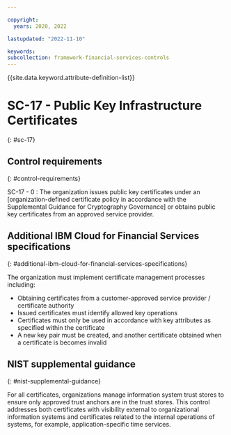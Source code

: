 ```yaml
---

copyright:
  years: 2020, 2022

lastupdated: "2022-11-10"

keywords: 
subcollection: framework-financial-services-controls
---
```


{{site.data.keyword.attribute-definition-list}}

               
# SC-17 - Public Key Infrastructure Certificates
{: #sc-17}

## Control requirements
{: #control-requirements}

SC-17 - 0
    : The organization issues public key certificates under an [organization-defined certificate policy in accordance with the Supplemental Guidance for Cryptography Governance] or obtains public key certificates from an approved service provider.

## Additional IBM Cloud for Financial Services specifications
{: #additional-ibm-cloud-for-financial-services-specifications}

The organization must implement certificate management processes including:
- Obtaining certificates from a customer-approved service provider / certificate authority
- Issued certificates must identify allowed key operations
- Certificates must only be used in accordance with key attributes as specified within the certificate
- A new key pair must be created, and another certificate obtained when a certificate is becomes invalid

## NIST supplemental guidance
{: #nist-supplemental-guidance}

For all certificates, organizations manage information system trust stores to ensure only approved trust anchors are in the trust stores. This control addresses both certificates with visibility external to organizational information systems and certificates related to the internal operations of systems, for example, application-specific time services.





